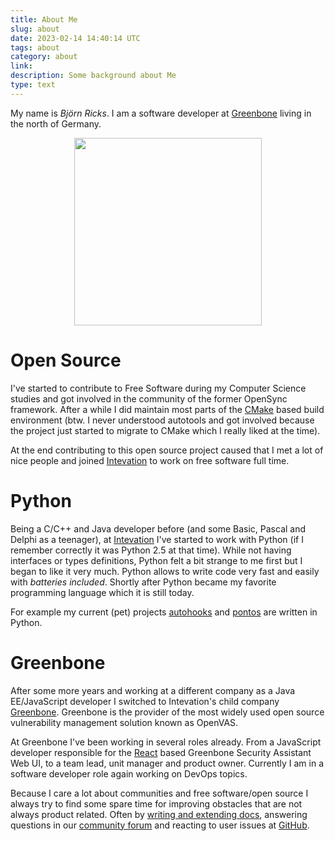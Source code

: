 ```yaml
---
title: About Me
slug: about
date: 2023-02-14 14:40:14 UTC
tags: about
category: about
link:
description: Some background about Me
type: text
---
```


My name is *Björn Ricks*. I am a software developer at [Greenbone] living in the
north of Germany.

<center><img src="/images/bricks.jpg" width="300" height="300"/></center>

# Open Source

I've started to contribute to Free Software during my Computer Science studies
and got involved in the community of the former OpenSync framework. After a
while I did maintain most parts of the [CMake] based build environment (btw. I
never understood autotools and got involved because the project just started to
migrate to CMake which I really liked at the time).

At the end contributing to this open source project caused that I met a lot of
nice people and joined [Intevation] to work on free software full time.

# Python

Being a C/C++ and Java developer before (and some Basic, Pascal and Delphi as a
teenager), at [Intevation] I've started to work with Python (if I remember
correctly it was Python 2.5 at that time). While not having interfaces or
types definitions, Python felt a bit strange to me first but I began to like it
very much. Python allows to write code very fast and easily with *batteries
included*. Shortly after Python
became my favorite programming language which it is still today.

For example my current (pet) projects [autohooks](https://github.com/greenbone/autohooks)
and [pontos](https://github.com/greenbone/pontos) are written in Python.

# Greenbone

After some more years and working at a different company as a Java EE/JavaScript
developer I switched to Intevation's child company [Greenbone]. Greenbone is the
provider of the most widely used open source vulnerability management solution
known as OpenVAS.

At Greenbone I've been working in several roles already. From a JavaScript
developer responsible for the [React] based Greenbone Security Assistant Web UI,
to a team lead, unit manager and product owner. Currently I am in a software
developer role again working on DevOps topics.

Because I care a lot about communities and free software/open source I always
try to find some spare time for improving obstacles that are not always product
related. Often by [writing and extending docs](https://greenbone.github.io/docs/latest/),
answering questions in our [community forum](https://forum.greenbone.net) and
reacting to user issues at [GitHub](https://github.com/greenbone).

[Intevation]: https://www.intevation.de
[Greenbone]: https://www.greenbone.net
[CMake]: https://cmake.org
[React]: https://reactjs.org
